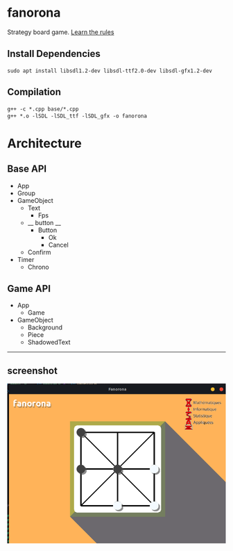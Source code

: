 # fanorona
Strategy board game.
<a href="https://en.wikipedia.org/wiki/Fanorona">Learn the rules</a>

## Install Dependencies
```
sudo apt install libsdl1.2-dev libsdl-ttf2.0-dev libsdl-gfx1.2-dev
```

## Compilation
```
g++ -c *.cpp base/*.cpp
g++ *.o -lSDL -lSDL_ttf -lSDL_gfx -o fanorona
```

# Architecture
## Base API
- App
- Group
- GameObject
    - Text
        - Fps
    - __ button __
        - Button
            - Ok
            - Cancel
    - Confirm
- Timer
    - Chrono
## Game API
- App
    - Game
- GameObject 
    - Background
    - Piece
    - ShadowedText

___
## screenshot
<img src="ss.png"/>
